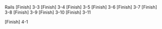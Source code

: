 Rails
[Finish] 3-3
[Finish] 3-4
[Finish] 3-5
[Finish] 3-6
[Finish] 3-7
[Finish] 3-8
[Finish] 3-9
[Finish] 3-10
[Finish] 3-11

[Finish] 4-1
